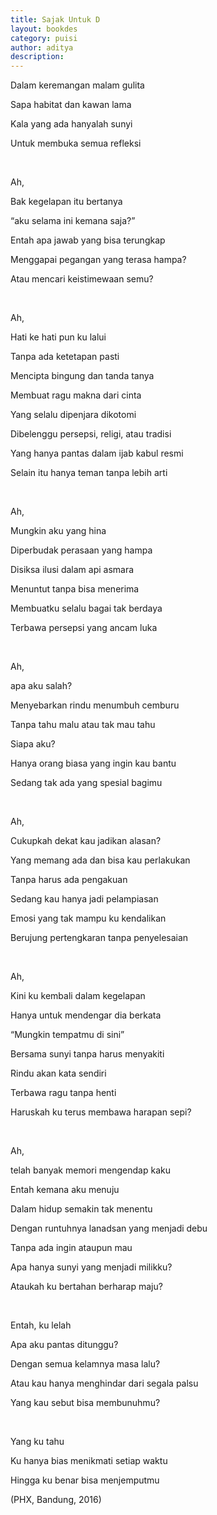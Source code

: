 ```yaml
---
title: Sajak Untuk D
layout: bookdes
category: puisi
author: aditya
description: 
---
```


Dalam keremangan malam gulita

Sapa habitat dan kawan lama

Kala yang ada hanyalah sunyi

Untuk membuka semua refleksi

<br>

Ah,

Bak kegelapan itu bertanya

“aku selama ini kemana saja?”

Entah apa jawab yang bisa terungkap

Menggapai  pegangan yang terasa hampa?

Atau mencari keistimewaan semu?

<br>

Ah,

Hati ke hati pun ku lalui

Tanpa ada ketetapan pasti

Mencipta bingung dan tanda tanya

Membuat ragu makna dari cinta

Yang selalu dipenjara dikotomi

Dibelenggu persepsi, religi, atau tradisi

Yang hanya pantas dalam ijab kabul resmi

Selain itu hanya teman tanpa lebih arti

<br>

Ah,

Mungkin aku yang hina

Diperbudak perasaan yang hampa

Disiksa ilusi dalam api asmara

Menuntut tanpa bisa menerima

Membuatku selalu bagai tak berdaya

Terbawa persepsi yang ancam luka

<br>

Ah, 

apa aku salah?

Menyebarkan rindu menumbuh cemburu

Tanpa tahu malu atau tak mau tahu

Siapa aku?

Hanya orang biasa yang ingin kau bantu

Sedang tak ada yang spesial bagimu

<br>

Ah,

Cukupkah dekat kau jadikan alasan?

Yang memang ada dan bisa kau perlakukan

Tanpa harus ada pengakuan

Sedang kau hanya jadi pelampiasan

Emosi yang tak mampu ku kendalikan

Berujung pertengkaran tanpa penyelesaian

<br>

Ah, 

Kini ku kembali dalam kegelapan

Hanya untuk mendengar dia berkata

“Mungkin tempatmu di sini”

Bersama sunyi tanpa harus menyakiti

Rindu akan kata sendiri

Terbawa ragu tanpa henti

Haruskah ku terus membawa harapan sepi?

<br>

Ah, 

telah banyak memori mengendap kaku

Entah kemana aku menuju

Dalam hidup semakin tak menentu

Dengan runtuhnya lanadsan yang menjadi debu

Tanpa ada ingin ataupun mau

Apa hanya sunyi yang menjadi milikku?

Ataukah ku bertahan berharap maju?

<br>

Entah, ku lelah

Apa aku pantas ditunggu?

Dengan semua kelamnya masa lalu?

Atau kau hanya menghindar dari segala palsu

Yang kau sebut bisa membunuhmu?

<br>

Yang ku tahu

Ku hanya bias menikmati setiap waktu

Hingga ku benar bisa menjemputmu

(PHX, Bandung, 2016)